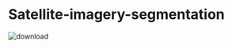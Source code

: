 # Satellite-imagery-segmentation

![download](https://user-images.githubusercontent.com/49917684/163707997-a1c3e45d-2d26-4870-90fd-88a9f117a77e.png)
